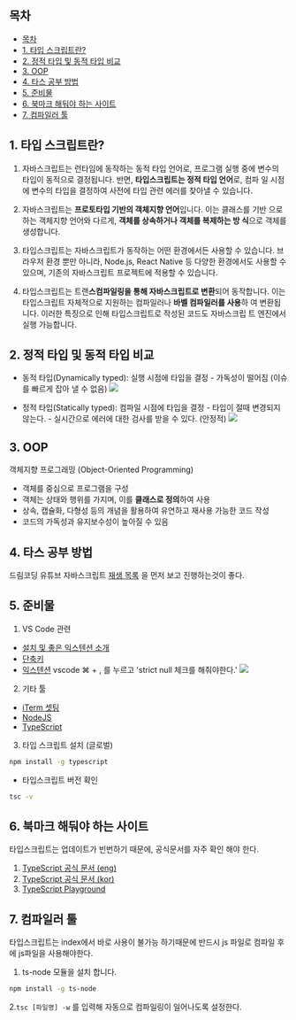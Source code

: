## 목차

- [목차](#목차)
- [1. 타입 스크립트란?](#1-타입-스크립트란)
- [2. 정적 타입 및 동적 타입 비교](#2-정적-타입-및-동적-타입-비교)
- [3. OOP](#3-oop)
- [4. 타스 공부 방법](#4-타스-공부-방법)
- [5. 준비물](#5-준비물)
- [6. 북마크 해둬야 하는 사이트](#6-북마크-해둬야-하는-사이트)
- [7. 컴파일러 툴](#7-컴파일러-툴)

## 1. 타입 스크립트란?

1.  자바스크립트는 런타임에 동작하는 동적 타입 언어로, 프로그램 실행 중에 변수의
    타입이 동적으로 결정됩니다. 반면, **타입스크립트는 정적 타입 언어**로, 컴파
    일 시점에 변수의 타입을 결정하여 사전에 타입 관련 에러를 찾아낼 수 있습니다.

2.  자바스크립트는 **프로토타입 기반의 객체지향 언어**입니다. 이는 클래스를 기반
    으로 하는 객체지향 언어와 다르게, **객체를 상속하거나 객체를 복제하는 방
    식**으로 객체를 생성합니다.

3.  타입스크립트는 자바스크립트가 동작하는 어떤 환경에서든 사용할 수 있습니다.
    브라우저 환경 뿐만 아니라, Node.js, React Native 등 다양한 환경에서도 사용할
    수 있으며, 기존의 자바스크립트 프로젝트에 적용할 수 있습니다.

4.  타입스크립트는 트랜**스컴파일링을 통해 자바스크립트로 변환**되어 동작합니다.
    이는 타입스크립트 자체적으로 지원하는 컴파일러나 **바벨 컴파일러를 사용**하
    여 변환됩니다. 이러한 특징으로 인해 타입스크립트로 작성된 코드도 자바스크립
    트 엔진에서 실행 가능합니다.

## 2. 정적 타입 및 동적 타입 비교

- 동적 타입(Dynamically typed): 실행 시점에 타입을 결정 - 가독성이 떨어짐 (이슈
  를 빠르게 잡아 낼 수 없음) ![](https://i.imgur.com/uHhbphZ.png)

- 정적 타입(Statically typed): 컴파일 시점에 타입을 결정 - 타입이 절때 변경되지
  않는다. - 실시간으로 에러에 대한 검사를 받을 수 있다. (안정적)
  ![](https://i.imgur.com/Z630w3p.png)

## 3. OOP

객체지향 프로그래밍 (Object-Oriented Programming)

- 객체를 중심으로 프로그램을 구성
- 객체는 상태와 행위를 가지며, 이를 **클래스로 정의**하여 사용
- 상속, 캡슐화, 다형성 등의 개념을 활용하여 유연하고 재사용 가능한 코드 작성
- 코드의 가독성과 유지보수성이 높아질 수 있음

## 4. 타스 공부 방법

드림코딩 유튜브 자바스크립트
[재생 목록](https://www.youtube.com/playlist?list=PLv2d7VI9OotTVOL4QmPfvJWPJvkmv6h-2)
을 먼저 보고 진행하는것이 좋다.

## 5. 준비물

1. VS Code 관련

- [설치 및 좋은 익스텐션 소개](https://youtu.be/bS9yTI2fC0w)
- [단축키](https://youtu.be/EVxCdenPbFs)
- [익스텐션](https://youtu.be/m7wsrVQsVjI) vscode ⌘ + , 를 누르고 'strict null
  체크를 해줘야한다.' ![](https://i.imgur.com/u1ddz3m.png)

2. 기타 툴

- [iTerm 셋팅](https://gist.github.com/kevin-smets/8568070)
- [NodeJS](https://nodejs.org/en)
- [TypeScript](https://www.typescriptlang.org/download)

3. 타입 스크립트 설치 (글로벌)

```bash
npm install -g typescript
```

- 타입스크립트 버전 확인

```bash
tsc -v
```

## 6. 북마크 해둬야 하는 사이트

타입스크립트는 업데이트가 빈번하기 때문에, 공식문서를 자주 확인 해야 한다.

1. [TypeScript 공식 문서 (eng)](https://www.typescriptlang.org/docs/handbook/intro.html)
2. [TypeScript 공식 문서 (kor)](https://typescript-kr.github.io/)
3. [TypeScript Playground](https://www.typescriptlang.org/play?#code/PTAEHUFMBsGMHsC2lQBd5oBYoCoE8AHSAZVgCcBLA1UABWgEM8BzM+AVwDsATAGiwoBnUENANQAd0gAjQRVSQAUCEmYKsTKGYUAbpGF4OY0BoadYKdJMoL+gzAzIoz3UNEiPOofEVKVqAHSKymAAmkYI7NCuqGqcANag8ABmIjQUXrFOKBJMggBcISGgoAC0oACCbvCwDKgU8JkY7p7ehCTkVDQS2E6gnPCxGcwmZqDSTgzxxWWVoASMFmgYkAAeRJTInN3ymj4d-jSCeNsMq-wuoPaOltigAKoASgAywhK7SbGQZIIz5VWCFzSeCrZagNYbChbHaxUDcCjJZLfSDbExIAgUdxkUBIursJzCFJtXydajBBCcQQ0MwAUVWDEQC0gADVHBQGNJ3KAALygABEAAkYNAMOB4GRonzFBTBPB3AERcwABS0+mM9ysygc9wASmCKhwzQ8ZC8iHFzmB7BoXzcZmY7AYzEg-Fg0HUiQ58D0Ii8fLpDKZgj5SWxfPADlQAHJhAA5SASPlBFQAeS+ZHegmdWkgR1QjgUrmkeFATjNOmGWH0KAQiGhwkuNok4uiIgMHGxCyYrA4PCCJSAA)

## 7. 컴파일러 툴

타입스크립트는 index에서 바로 사용이 불가능 하기때문에 반드시 js 파일로 컴파일
후 에 js파일을 사용해야한다.

1. ts-node 모듈을 설치 합니다.

```bash
npm install -g ts-node
```

2.`tsc [파일명] -w` 를 입력해 자동으로 컴파일링이 일어나도록 설정한다.
